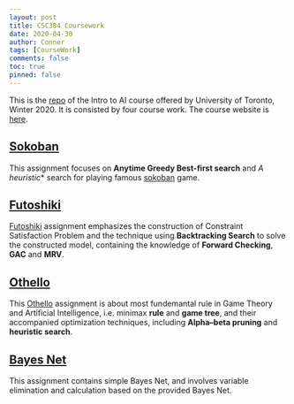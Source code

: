 ```yaml
---
layout: post
title: CSC384 Coursework
date: 2020-04-30
author: Conner
tags: [CourseWork]
comments: false
toc: true
pinned: false
---
```

This is the [repo](https://github.com/Connerrrrr/CSC384CourseWork) of the Intro to AI course offered by University of Toronto, Winter 2020. It is consisted by four course work. The course website is [here](https://www.teach.cs.toronto.edu/~csc384h/winter/).

## [Sokoban](https://github.com/Connerrrrr/CSC384CourseWork/tree/master/A1)

This assignment focuses on **Anytime Greedy Best-first search** and **A* heuristic** search for playing famous [sokoban](https://en.wikipedia.org/wiki/Sokoban) game.

## [Futoshiki](https://github.com/Connerrrrr/CSC384CourseWork/tree/master/A2)

[Futoshiki](https://en.wikipedia.org/wiki/Futoshiki) assignment emphasizes the construction of Constraint Satisfaction Problem and the technique using **Backtracking Search** to solve the constructed model, containing the knowledge of **Forward Checking**, **GAC** and **MRV**.

## [Othello](https://github.com/Connerrrrr/CSC384CourseWork/tree/master/A3)

This [Othello](https://en.wikipedia.org/wiki/Reversi) assignment is about most fundemantal rule in Game Theory and Artificial Intelligence, i.e. minimax **rule** and **game tree**, and their accompanied optimization techniques, including **Alpha–beta pruning** and **heuristic search**.

## [Bayes Net](https://github.com/Connerrrrr/CSC384CourseWork/tree/master/A4)

This assignment contains simple Bayes Net, and involves variable elimination and calculation based on the provided Bayes Net.
